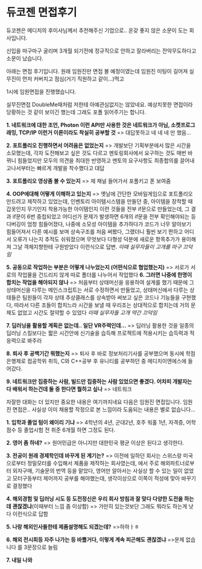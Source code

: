 # 듀코젠 면접후기 #
듀코젠은 메디치의 후이사님께서 추천해주신 기업으로.. 온갖 좋지 않은 소문이 도는 회사입니다. 

신입을 마구마구 굴리며 3개월 되기전에 정규직으로 안하고 잘라버리는 잔악무도하다고 소문이 났습니다. 

아래는 면접 후기입니다. 원래 임원진만 면접 볼 예정이였는데 임원진 미팅이 길어져 실무진이 먼저 커버치고 점심(거기 직원하고 같이...)먹고 

1시에 임원면접을 진행했습니다. 




실무진면접
DoubleMe때처럼 저한테 아예관심없지는 않았네요. 예상치못한 면접이라 당황하는 것 같이 보이긴 했는데 그래도 포폴 읽어주기는 합니다.


**1. 네트워크에 대한 조언, Photon 이런 API만 사용한 것은 네트워크가 아님, 소켓프로그래밍, TCP/IP 이런거 이론이라도 착실히 공부할 것**
=> 대답못하고 네 네 네 만 했음... 


**2. 포트폴리오 진행하면서 어려움은 없었는지**
=> 개발보단 기획부분에서 많은 시간을 소모했는데, 각자 도전해보고 싶은 것도 다르고 멘토링회사에서 요구하는 것도 매번 바뀌니 힘들었지만 모두의 의견을 최대한 반영하고 멘토의 요구사항도 최종합의를 끌어내고나서부터는 빠르게 개발을 착수했다고 대답 


**3. 포트폴리오 영상좀 볼 수 있는지**
=> 제 채널 들어가서 포폴키고 폰 보여줌


**4. OOP에대해 어떻게 이해하고 있는지**
=> 옛날에 간단한 모바일게임으로 포트폴리오 만드려고 제작하고 있었는데, 인벤토리 아이템시스템을 만들던 중, 아이템을 장착할 때 갑옷인지 무기인지 착용가능한 아이템인지 이런 것들을 전부 if문으로 만들었는데, 그 결과 if문이 6번 중첩되었고 어디선가 문제가 발생하면 6개의 if문을 전부 확인해야되는 등 디버깅이 엄청 힘들어졌다, 나중에 소모성 아이템을 추가하다가 코드가 너무 알아보기 힘들어져서 다른 예시를 보며 상속구조를 처음 써봤다, 그랬더니 훨씬 보기 편하고 어디서 오류가 나는지 추적도 쉬워졌으며 무엇보다 다형성 덕분에 새로운 항목추가가 용이해져 그날 객체지향한테 구원받았다 이런식으로 답변. *이때 실무자들이 고개를 마구 끄덕임*


**5. 공동으로 작업하는 부분은 어떻게 나누었는지 (어떤식으로 협업했는지)**
=> 서로가 서로의 작업물을 건드리지 않게 따로 폴더를 나누어서 작업했다
**6. 그러면 나중에 한명이 합치는 작업을 해야되지 않나**
=> 처음부터 상태머신을 응용하여 설계를 했기 때문에 그 상태머신을 다루는 메인스크립트는 서로 수정하면서 만들었고, 상태머신에서 다루는 상태들은 팀원들이 각자 상태 추상클래스를 상속받아 써보고 싶은 코드나 기능들을 구현했다, 따라서 다른 조들이 합치느라 시간을 보낼 때 우리조는 상대적으로 합치는데 거의 문제도 없었고 시간도 절약할 수 있었다 *이때 실무자들 고개 약간 끄덕임*


**7. 딥러닝을 활용할 계획은 없는데.. 일단 VR주력인데...**
=> 딥러닝 활용한 것을 일종의 딥러닝 스킬보다는 짧은 시간안에 신기술을 습득해 프로젝트에 적용시키는 습득력과 적응력으로 봐주라


**8. 퇴사 후 공백기간 뭐했는지**
=> 퇴사 후 바로 정보처리기사를 공부했으며 동시에 학점은행제로 컴공학위 취득, C와 C++공부 후 유니티를 공부하던 중 메디치이엔에스에 들어갔다.


**9. 네트워크만 집중하는 사람, 빌드만 집중하는 사람 있었으면 좋겠다. 어차피 개발자는 다 배워서 하는건데 둘 중 한다면 뭘하고 싶나**
=> 네트워크


자잘한 대화는 더 있지만 중요한 내용은 여기까지네요 다음은 임원진 면접입니다. 
임원진 면접은.. 사실상 이미 채용할 작정으로 본 느낌이라 도움되는 내용은 별로 없습니다...  


**1. 입학과 졸업 텀이 왜이리 기냐**
=> 4학년의 4년, 군대2년, 호주 워홀 1년, 자격증, 어학점수 등 졸업시험 전 취준 6개월 하면 그정도 된다.


**2. 영어 좀 하네?**
=> 원어민급은 아니지만 대한민국 평균 이상은 된다고 생각한다.


**3. 전공이 원래 경제학인데 바꾸게 된 계기는?**
=> 이전에 일하던 회사는 스위스랑 미국으로부터 정밀모터를 수입해서 제품을 제작하는 회사였는데, 
에서 주로 해외파트너로부터 외자구매, 기술문의 번역 등을 맡았다, 영어만 알아서는 사실상 할 수 있는 일이 없었고 모터구동부터 제어까지 공부를 해야했는데, 생각이상으로 이쪽이 적성에 맞아 바꾸기로 결정했다


**4. 해외경험 및 딥러닝 시도 등 도전정신은 우리 회사 방침과 잘 맞다 다양한 도전을 하는데 괜찮겠냐**(이때부터 느낌 좀 이상함)
=> 가만히 있는것보단 그래도 뭐라도 하는게 낫다 이런식으로 답함


**5. 나랑 해외인사들한테 제품설명해도 되겠는데?**
=>하하ㅏㅎ


**6. 해외 전시회등 자주 나가는 등 바쁠거다, 이렇게 계속 피곤해도 괜찮겠냐**
=>문제 없습니다 를 3문장으로 늘림


**7. 내일 나와**
